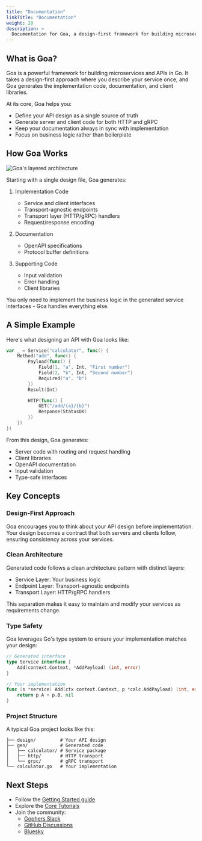 ```yaml
---
title: "Documentation"
linkTitle: "Documentation"
weight: 20
description: >
  Documentation for Goa, a design-first framework for building microservices and APIs in Go.
---
```


## What is Goa?

Goa is a powerful framework for building microservices and APIs in Go. It takes
a design-first approach where you describe your service once, and Goa generates
the implementation code, documentation, and client libraries.

At its core, Goa helps you:
* Define your API design as a single source of truth
* Generate server and client code for both HTTP and gRPC
* Keep your documentation always in sync with implementation
* Focus on business logic rather than boilerplate

## How Goa Works

![Goa's layered architecture](/img/docs/layers.png)

Starting with a single design file, Goa generates:

1. Implementation Code
    * Service and client interfaces
    * Transport-agnostic endpoints
    * Transport layer (HTTP/gRPC) handlers
    * Request/response encoding

2. Documentation
    * OpenAPI specifications
    * Protocol buffer definitions

3. Supporting Code
    * Input validation
    * Error handling
    * Client libraries

You only need to implement the business logic in the generated service interfaces - Goa handles everything else.

## A Simple Example
Here's what designing an API with Goa looks like:

```go
var _ = Service("calculator", func() {
    Method("add", func() {
        Payload(func() {
            Field(1, "a", Int, "First number")
            Field(2, "b", Int, "Second number")
            Required("a", "b")
        })
        Result(Int)

        HTTP(func() {
            GET("/add/{a}/{b}")
            Response(StatusOK)
        })
    })
})
```

From this design, Goa generates:

* Server code with routing and request handling
* Client libraries
* OpenAPI documentation
* Input validation
* Type-safe interfaces

## Key Concepts

### Design-First Approach
Goa encourages you to think about your API design before implementation. Your
design becomes a contract that both servers and clients follow, ensuring
consistency across your services.

### Clean Architecture
Generated code follows a clean architecture pattern with distinct layers:
* Service Layer: Your business logic
* Endpoint Layer: Transport-agnostic endpoints
* Transport Layer: HTTP/gRPC handlers

This separation makes it easy to maintain and modify your services as requirements change.

### Type Safety
Goa leverages Go's type system to ensure your implementation matches your design:
```go
// Generated interface
type Service interface {
    Add(context.Context, *AddPayload) (int, error)
}

// Your implementation
func (s *service) Add(ctx context.Context, p *calc.AddPayload) (int, error) {
    return p.A + p.B, nil
}
```

### Project Structure
A typical Goa project looks like this:

```
├── design/         # Your API design
├── gen/            # Generated code
│   ├── calculator/ # Service package
│   ├── http/       # HTTP transport
│   └── grpc/       # gRPC transport
└── calculator.go   # Your implementation
```

## Next Steps

* Follow the [Getting Started guide](2-getting-started)
* Explore the [Core Tutorials](3-tutorials)
* Join the community:
    * [Gophers Slack](https://gophers.slack.com/messages/goa)
    * [GitHub Discussions](https://github.com/goadesign/goa/discussions)
    * [Bluesky](https://bsky.social/goadesign)
